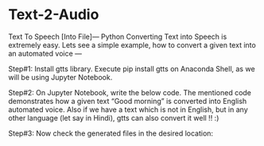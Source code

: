 # Text-2-Audio
Text To Speech [Into File]— Python
Converting Text into Speech is extremely easy. Lets see a simple example, how to convert a given text into an automated voice —

Step#1: Install gtts library. Execute pip install gtts on Anaconda Shell, as we will be using Jupyter Notebook.

Step#2: On Jupyter Notebook, write the below code. The mentioned code demonstrates how a given text “Good morning” is converted into English automated voice. Also if we have a text which is not in English, but in any other language (let say in Hindi), gtts can also convert it well !! :)

Step#3: Now check the generated files in the desired location:
